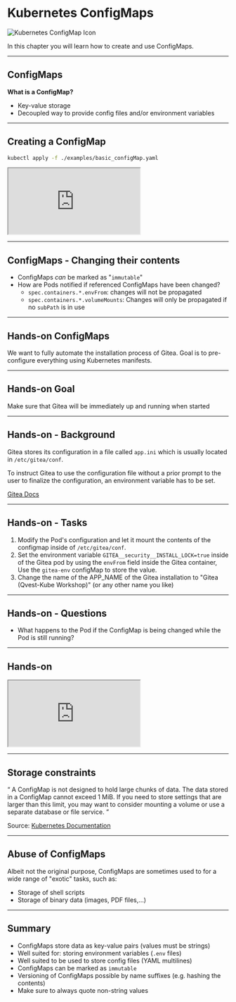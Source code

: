 # Kubernetes ConfigMaps

<img alt="Kubernetes ConfigMap Icon" src="./images/k8s-icons/resources/labeled/cm.svg" class="k8s-icon-large-centered">

In this chapter you will learn how to create and use ConfigMaps.

----

## ConfigMaps

**What is a ConfigMap?**

* Key-value storage
* Decoupled way to provide config files and/or environment variables

----

## Creating a ConfigMap

```sh
kubectl apply -f ./examples/basic_configMap.yaml
```

<iframe src="http://localhost:4200?u=trainer&p=trainer"><!-- .element: class="fragment" --></iframe>

----

## ConfigMaps - Changing their contents

* ConfigMaps *can* be marked as "`immutable`"
* How are Pods notified if referenced ConfigMaps have been changed?
  - `spec.containers.*.envFrom`: changes will not be propagated
  - `spec.containers.*.volumeMounts`: Changes will only be propagated if no `subPath` is in use

----

## Hands-on ConfigMaps

We want to fully automate the installation process of Gitea.
Goal is to pre-configure everything using Kubernetes manifests.

----

## Hands-on Goal

Make sure that Gitea will be immediately up and running when started

----

## Hands-on - Background

Gitea stores its configuration in a file called `app.ini` which
is usually located in `/etc/gitea/conf`.

To instruct Gitea to use the configuration file without a prior
prompt to the user to finalize the configuration, an environment
variable has to be set.

[Gitea Docs](https://docs.gitea.com/)

----

## Hands-on - Tasks

1. Modify the Pod's configuration and let it mount the contents of
  the configmap inside of `/etc/gitea/conf`.
2. Set the environment variable `GITEA__security__INSTALL_LOCK=true`
  inside of the Gitea pod by using the `envFrom` field inside the
  Gitea container, Use the `gitea-env` configMap to store the value.
3. Change the name of the APP_NAME of the Gitea installation to
  "Gitea (Qvest-Kube Workshop)" (or any other name you like)

----

## Hands-on - Questions

- What happens to the Pod if the ConfigMap is being changed
  while the Pod is still running?

----

## Hands-on

<iframe src="http://localhost:4200?u=trainer&p=trainer"><!-- .element: class="fragment" --></iframe>

----

## Storage constraints

<q cite="https://kubernetes.io/docs/concepts/configuration/configmap/">
A ConfigMap is not designed to hold large chunks of data.
The data stored in a ConfigMap cannot exceed 1 MiB.
If you need to store settings that are larger than this limit,
you may want to consider mounting a volume or use a separate database or
file service.
</q>

Source: <a href="https://kubernetes.io/docs/concepts/configuration/configmap/">Kubernetes Documentation</a>

----

## Abuse of ConfigMaps

Albeit not the original purpose, ConfigMaps are sometimes used to for a wide
range of "exotic" tasks, such as:

- Storage of shell scripts
- Storage of binary data (images, PDF files,...)

----

## Summary

* ConfigMaps store data as key-value pairs (values must be strings)
* Well suited for: storing environment variables (`.env` files)
* Well suited to be used to store config files (YAML multilines)
* ConfigMaps can be marked as `immutable`
* Versioning of ConfigMaps possible by name suffixes (e.g. hashing the contents)
* Make sure to always quote non-string values
